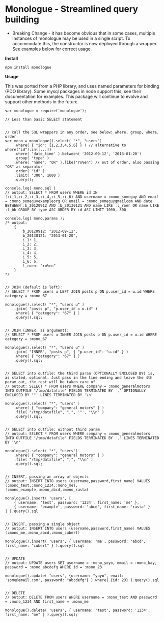Monologue - Streamlined query building
======================================

* Breaking Change - it has become obvious that in some cases, multiple instances of monologue may be used in a single script.  To accommodate this, the constructor is now deployed through a wrapper.  See examples below for correct usage.

**Install**

    npm install monologue

**Usage**

This was ported from a PHP library, and uses named parameters for binding (PDO library). Some mysql packages in node support this, see their documentation for examples. This package will continue to evolve and support other methods in the future.

    var monologue = require('monologue');

    // Less than basic SELECT statement


    // call the SQL wrappers in any order, see below: where, group, where, order
    var mono = monologue().select( "*", "users")
        .where( { "id": [1,2,3,4,5,6] } ) // alternative to where("id").in([...])
        .where( 'date_time' ).between( '2012-09-12', '2013-01-20')
        .group( 'type' )
        .where( "name", "OR" ).like("ro%en") // out of order, also passing "OR" as separator
        .order( "id" )
        .limit( '300', 1000 )
        .query();

    console.log( mono.sql )
    // output: SELECT * FROM users WHERE id IN (:i_1,:i_2,:i_3,:i_4,:i_5,:i_6) AND username = :mono_someguy AND email = :mono_someguyexampleorg OR email = :mono_someguygmailcom AND date BETWEEN :b_20120912 AND :b_20130121 AND name LIKE :l_roen OR name LIKE :l_bb GROUP BY type ASC ORDER BY id ASC LIMIT 1000, 300

    console.log( mono.params );
    /* output:
        {
            b_20120912: "2012-09-12",
            b_20130121: "2013-01-20",
            i_1: 1,
            i_2: 2,
            i_3: 3,
            i_4: 4,
            i_5: 5,
            i_6: 6,
            l_roen: "ro%en"
        }
    */


    // JOIN (default is left):
    // SELECT * FROM users u LEFT JOIN posts p ON p.user_id = u.id WHERE category = :mono_67

    monologue().select( "*", "users u" )
        .join( "posts p", "p.user_id = u.id" )
        .where( { "category": "67" } )
        .query().sql;


    // JOIN (INNER, as argument):
    // SELECT * FROM users u INNER JOIN posts p ON p.user_id = u.id WHERE category = :mono_67

    monologue().select( "*", "users u" )
        .join( "INNER", "posts p", { "p.user_id": "u.id" } )
        .where( { "category": "67" } )
        .query().sql;


    // SELECT into outfile: the third param (OPTIONALLY ENCLOSED BY) is, as stated, optional. Just pass in the line ending and leave the 4th param out, the rest will be taken care of
    // output: SELECT * FROM users WHERE company = :mono_generalmotors INTO OUTFILE '/tmp/datafile' FIELDS TERMINATED BY ',' OPTIONALLY ENCLOSED BY '"' LINES TERMINATED BY '\n'

    monologue().select( "*", "users" )
        .where( { "company": "general motors" } )
        .file( "/tmp/datafile", ",", '"', "\\n" )
        .query().sql;


    // SELECT into outfile: without third param
    // output: SELECT * FROM users WHERE company = :mono_generalmotors INTO OUTFILE '/tmp/datafile' FIELDS TERMINATED BY ',' LINES TERMINATED BY '\n'

    monologue().select( "*", "users")
        .where( { "company": "general motors" } )
        .file( "/tmp/datafile", ",", "\\n" )
        .query().sql;


    // INSERT, passing an array of objects
    // output: INSERT INTO users (username,password,first_name) VALUES (:mono_test,:mono_1234,:mono_me),(:mono_example,:mono_abcd,:mono_rasta)

    monologue().insert( 'users', [
        { username: 'test', password: '1234', first_name: 'me' },
        { username: 'example', password: 'abcd', first_name: "rasta" }
    ] ).query().sql


    // INSERT, passing a single object
    // output: INSERT INTO users (username,password,first_name) VALUES (:mono_me,:mono_abcd,:mono_cubert)

    monologue().insert( 'users', { username: 'me', password: 'abcd', first_name: "cubert" } ).query().sql


    // UPDATE
    // output: UPDATE users SET username = :mono_yoyo, email = :mono_kay, password = :mono_abcdefg WHERE id = :mono_23

    monologue().update( "users", {username: "yoyo", email: 'some@email.com', password: "abcdefg"} ).where( {id: 23} ).query().sql


    // DELETE
    // output: DELETE FROM users WHERE username = :mono_test AND password = :mono_1234 AND first_name = :mono_me

    monologue().delete( 'users', { username: 'test', password: '1234', first_name: "me" } ).query().sql;